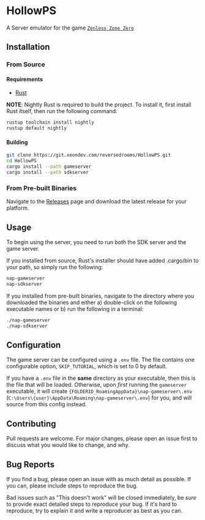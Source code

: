 # HollowPS

A Server emulator for the game [`Zenless Zone Zero`](https://zenless.hoyoverse.com/en-us/)

## Installation

### From Source

#### Requirements

- [Rust](https://www.rust-lang.org/tools/install)

**NOTE**: Nightly Rust is required to build the project. To install it, first install
Rust itself, then run the following command:

```sh
rustup toolchain install nightly
rustup default nightly
```

#### Building

```sh
git clone https://git.xeondev.com/reversedrooms/HollowPS.git
cd HollowPS
cargo install --path gameserver
cargo install --path sdkserver
```

### From Pre-built Binaries

Navigate to the [Releases](https://git.xeondev.com/reversedrooms/HollowPS/releases)
page and download the latest release for your platform.

## Usage

To begin using the server, you need to run both the SDK server and the game server.

If you installed from source, Rust's installer should have added .cargo/bin to your
path, so simply run the following:

```sh
nap-gameserver
nap-sdkserver
```

If you installed from pre-built binaries, navigate to the directory where you downloaded
the binaries and either a) double-click on the following executable names or b)
run the following in a terminal:

```sh
./nap-gameserver
./nap-sdkserver
```

## Configuration

The game server can be configured using a `.env` file. The file contains one configurable
option, `SKIP_TUTORIAL`, which is set to 0 by default.

If you have a `.env` file in the **same** directory as your executable, then this
is the file that will be loaded. Otherwise, upon _first_ running the `gameserver`
executable, it will create `{FOLDERID_RoamingAppData}\nap-gameserver\.env`
(`C:\Users\{user}\AppData\Roaming\nap-gameserver\.env`) for you, and will source
from this config instead.

## Contributing

Pull requests are welcome. For major changes, please open an issue first to discuss
what you would like to change, and why.

## Bug Reports

If you find a bug, please open an issue with as much detail as possible. If you
can, please include steps to reproduce the bug.

Bad issues such as "This doesn't work" will be closed immediately, be _sure_ to
provide exact detailed steps to reproduce your bug. If it's hard to reproduce, try
to explain it and write a reproducer as best as you can.
